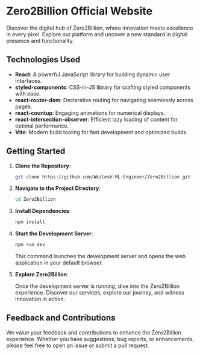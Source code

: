 # Zero2Billion Official Website

Discover the digital hub of Zero2Billion, where innovation meets excellence in every pixel. Explore our platform and uncover a new standard in digital presence and functionality.

## Technologies Used

- **React**: A powerful JavaScript library for building dynamic user interfaces.
- **styled-components**: CSS-in-JS library for crafting styled components with ease.
- **react-router-dom**: Declarative routing for navigating seamlessly across pages.
- **react-countup**: Engaging animations for numerical displays.
- **react-intersection-observer**: Efficient lazy loading of content for optimal performance.
- **Vite**: Modern build tooling for fast development and optimized builds.

## Getting Started

1. **Clone the Repository**:

   ```bash
   git clone https://github.com/Akilesh-ML-Engineer/Zero2Billion.git
   ```

2. **Navigate to the Project Directory**:

   ```bash
   cd Zero2Billion
   ```

3. **Install Dependencies**:

   ```bash
   npm install
   ```

4. **Start the Development Server**:

   ```bash
   npm run dev
   ```

   This command launches the development server and opens the web application in your default browser.

5. **Explore Zero2Billion**:

   Once the development server is running, dive into the Zero2Billion experience. Discover our services, explore our journey, and witness innovation in action.

## Feedback and Contributions

We value your feedback and contributions to enhance the Zero2Billion experience. Whether you have suggestions, bug reports, or enhancements, please feel free to open an issue or submit a pull request.
